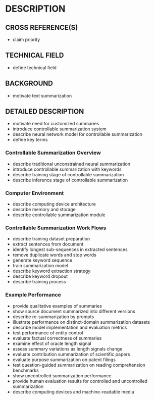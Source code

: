 # DESCRIPTION

## CROSS REFERENCE(S)

- claim priority

## TECHNICAL FIELD

- define technical field

## BACKGROUND

- motivate text summarization

## DETAILED DESCRIPTION

- motivate need for customized summaries
- introduce controllable summarization system
- describe neural network model for controllable summarization
- define key terms

### Controllable Summarization Overview

- describe traditional unconstrained neural summarization
- introduce controllable summarization with keywords
- describe training stage of controllable summarization
- describe inference stage of controllable summarization

### Computer Environment

- describe computing device architecture
- describe memory and storage
- describe controllable summarization module

### Controllable Summarization Work Flows

- describe training dataset preparation
- extract sentences from document
- identify longest sub-sequences in extracted sentences
- remove duplicate words and stop words
- generate keyword sequence
- train summarization model
- describe keyword extraction strategy
- describe keyword dropout
- describe training process

### Example Performance

- provide qualitative examples of summaries
- show source document summarized into different versions
- describe re-summarization by prompts
- illustrate performance on distinct-domain summarization datasets
- describe model implementation and evaluation metrics
- test performance of entity control
- evaluate factual correctness of summaries
- examine effect of oracle length signal
- assess summary variations as length signals change
- evaluate contribution summarization of scientific papers
- evaluate purpose summarization on patent filings
- test question-guided summarization on reading comprehension benchmarks
- show uncontrolled summarization performance
- provide human evaluation results for controlled and uncontrolled summarization
- describe computing devices and machine-readable media

